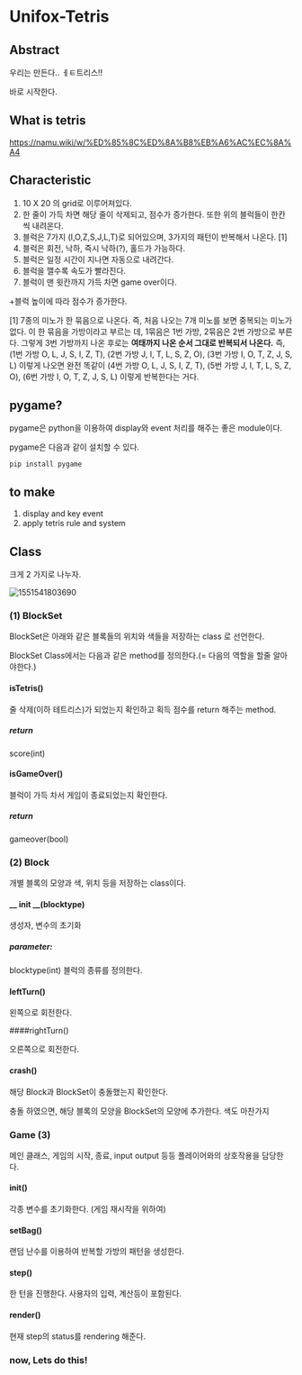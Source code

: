 # Unifox-Tetris

## Abstract

우리는 만든다.. ㅔㅌ트리스!!

바로 시작한다.

## What is tetris

https://namu.wiki/w/%ED%85%8C%ED%8A%B8%EB%A6%AC%EC%8A%A4

## Characteristic

1. 10 X 20 의 grid로 이루어져있다.
2. 한 줄이 가득 차면 해당 줄이 삭제되고, 점수가 증가한다. 또한 위의 블럭들이 한칸씩 내려온다.
3. 블럭은 7가지 (I,O,Z,S,J,L,T)로 되어있으며, 3가지의  패턴이 반복해서 나온다. [1]
4. 블럭은 회전, 낙하, 즉시 낙하(?), 홀드가 가능하다.
5. 블럭은 일정 시간이 지나면 자동으로 내려간다.
6. 블럭을 깰수록 속도가 빨라진다.
7. 블럭이 맨 윗칸까지 가득 차면 game over이다.

+블럭 높이에 따라 점수가 증가한다.

[1] 7종의 미노가 한 묶음으로 나온다. 즉, 처음 나오는 7개 미노를 보면 중복되는 미노가 없다. 이 한 묶음을 가방이라고 부르는 데, 1묶음은 1번 가방, 2묶음은 2번 가방으로 부른다. 그렇게 3번 가방까지 나온 후로는 **여태까지 나온 순서 그대로 반복되서 나온다.** 즉, (1번 가방 O, L, J, S, I, Z, T), (2번 가방 J, I, T, L, S, Z, O), (3번 가방 I, O, T, Z, J, S, L) 이렇게 나오면 완전 똑같이 (4번 가방 O, L, J, S, I, Z, T), (5번 가방 J, I, T, L, S, Z, O), (6번 가방 I, O, T, Z, J, S, L) 이렇게 반복한다는 거다.

## pygame?

pygame은 python을 이용하여 display와 event 처리를 해주는 좋은 module이다.

pygame은 다음과 같이 설치할 수 있다.

```
pip install pygame
```

## to make

1. display and key event
2. apply tetris rule and system

## Class

크게 2 가지로 나누자.

![1551541803690](C:\Users\USER10\AppData\Roaming\Typora\typora-user-images\1551541803690.png)

### (1) BlockSet

BlockSet은 아래와 같은 블록들의 위치와 색들을 저장하는 class 로 선언한다.

BlockSet Class에서는 다음과 같은 method를 정의한다.(= 다음의 역할을 할줄 알아야한다.)

#### isTetris()

줄 삭제(이하 테트리스)가 되었는지 확인하고 획득 점수를 return 해주는 method.

##### return

score(int)

#### isGameOver()

블럭이 가득 차서 게임이 종료되었는지 확인한다.

##### return

gameover(bool)



### (2) Block

개별 블록의 모양과 색, 위치 등을 저장하는 class이다.

#### __ init __(blocktype)

생성자, 변수의 초기화

##### parameter:

blocktype(int) 블럭의 종류를 정의한다.

#### leftTurn()

왼쪽으로 회전한다.

####rightTurn()

오른쪽으로 회전한다.

#### crash()

해당 Block과 BlockSet이 충돌했는지 확인한다.

충돌 하였으면, 해당 블록의 모양을 BlockSet의 모양에 추가한다. 색도 마찬가지



### Game (3)

메인 클래스, 게임의 시작, 종료, input output 등등 플레이어와의 상호작용을 담당한다.

#### init()

각종 변수를 초기화한다. (게임 재시작을 위하여)

#### setBag()

랜덤 난수를 이용하여 반복할 가방의 패턴을 생성한다.

#### step()

한 턴을 진행한다. 사용자의 입력, 계산등이 포함된다.

#### render()

현재 step의 status를 rendering 해준다.



### now, Lets do this!

